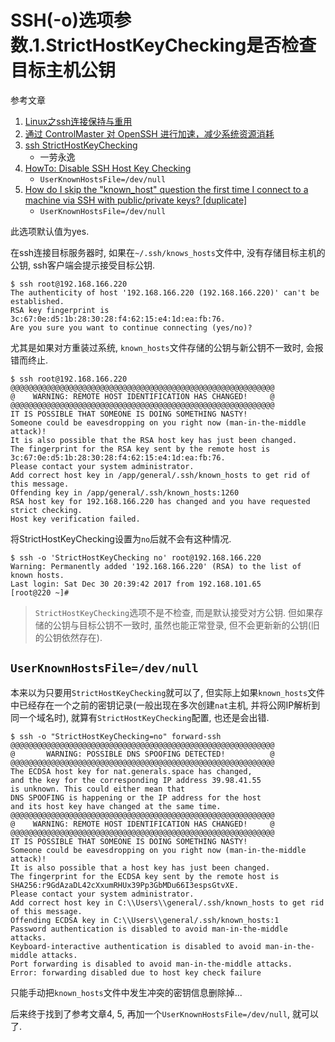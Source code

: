 # SSH(-o)选项参数.1.StrictHostKeyChecking是否检查目标主机公钥

参考文章

1. [Linux之ssh连接保持与重用](http://www.ttlsa.com/linux/linux-ssh-connection-reuse/)
2. [通过 ControlMaster 对 OpenSSH 进行加速，减少系统资源消耗](https://www.ibm.com/developerworks/community/blogs/IBMzOS/entry/20150502?lang=en)
3. [ssh StrictHostKeyChecking](https://www.jianshu.com/p/ebcf41c75786)
    - 一劳永逸
4. [HowTo: Disable SSH Host Key Checking](https://www.shellhacks.com/disable-ssh-host-key-checking/)
    - `UserKnownHostsFile=/dev/null`
5. [How do I skip the "known_host" question the first time I connect to a machine via SSH with public/private keys? [duplicate]](https://superuser.com/questions/19563/how-do-i-skip-the-known-host-question-the-first-time-i-connect-to-a-machine-vi)
    - `UserKnownHostsFile=/dev/null`

此选项默认值为yes.

在ssh连接目标服务器时, 如果在`~/.ssh/knows_hosts`文件中, 没有存储目标主机的公钥, ssh客户端会提示接受目标公钥. 

```log
$ ssh root@192.168.166.220
The authenticity of host '192.168.166.220 (192.168.166.220)' can't be established.
RSA key fingerprint is 3c:67:0e:d5:1b:28:30:28:f4:62:15:e4:1d:ea:fb:76.
Are you sure you want to continue connecting (yes/no)? 
```

尤其是如果对方重装过系统, `known_hosts`文件存储的公钥与新公钥不一致时, 会报错而终止.

```log
$ ssh root@192.168.166.220
@@@@@@@@@@@@@@@@@@@@@@@@@@@@@@@@@@@@@@@@@@@@@@@@@@@@@@@@@@@
@    WARNING: REMOTE HOST IDENTIFICATION HAS CHANGED!     @
@@@@@@@@@@@@@@@@@@@@@@@@@@@@@@@@@@@@@@@@@@@@@@@@@@@@@@@@@@@
IT IS POSSIBLE THAT SOMEONE IS DOING SOMETHING NASTY!
Someone could be eavesdropping on you right now (man-in-the-middle attack)!
It is also possible that the RSA host key has just been changed.
The fingerprint for the RSA key sent by the remote host is
3c:67:0e:d5:1b:28:30:28:f4:62:15:e4:1d:ea:fb:76.
Please contact your system administrator.
Add correct host key in /app/general/.ssh/known_hosts to get rid of this message.
Offending key in /app/general/.ssh/known_hosts:1260
RSA host key for 192.168.166.220 has changed and you have requested strict checking.
Host key verification failed.
```

将StrictHostKeyChecking设置为`no`后就不会有这种情况.

```log
$ ssh -o 'StrictHostKeyChecking no' root@192.168.166.220
Warning: Permanently added '192.168.166.220' (RSA) to the list of known hosts.
Last login: Sat Dec 30 20:39:42 2017 from 192.168.101.65
[root@220 ~]# 
```

> `StrictHostKeyChecking`选项不是不检查, 而是默认接受对方公钥. 但如果存储的公钥与目标公钥不一致时, 虽然也能正常登录, 但不会更新新的公钥(旧的公钥依然存在).

## `UserKnownHostsFile=/dev/null`

本来以为只要用`StrictHostKeyChecking`就可以了, 但实际上如果`known_hosts`文件中已经存在一个之前的密钥记录(一般出现在多次创建`nat`主机, 并将公网IP解析到同一个域名时), 就算有`StrictHostKeyChecking`配置, 也还是会出错.

```log
$ ssh -o "StrictHostKeyChecking=no" forward-ssh
@@@@@@@@@@@@@@@@@@@@@@@@@@@@@@@@@@@@@@@@@@@@@@@@@@@@@@@@@@@
@       WARNING: POSSIBLE DNS SPOOFING DETECTED!          @
@@@@@@@@@@@@@@@@@@@@@@@@@@@@@@@@@@@@@@@@@@@@@@@@@@@@@@@@@@@
The ECDSA host key for nat.generals.space has changed,
and the key for the corresponding IP address 39.98.41.55
is unknown. This could either mean that
DNS SPOOFING is happening or the IP address for the host
and its host key have changed at the same time.
@@@@@@@@@@@@@@@@@@@@@@@@@@@@@@@@@@@@@@@@@@@@@@@@@@@@@@@@@@@
@    WARNING: REMOTE HOST IDENTIFICATION HAS CHANGED!     @
@@@@@@@@@@@@@@@@@@@@@@@@@@@@@@@@@@@@@@@@@@@@@@@@@@@@@@@@@@@
IT IS POSSIBLE THAT SOMEONE IS DOING SOMETHING NASTY!
Someone could be eavesdropping on you right now (man-in-the-middle attack)!
It is also possible that a host key has just been changed.
The fingerprint for the ECDSA key sent by the remote host is
SHA256:r9GdAzaDL42cXxumRHUx39Pp3GbMDu66I3espsGtvXE.
Please contact your system administrator.
Add correct host key in C:\\Users\\general/.ssh/known_hosts to get rid of this message.
Offending ECDSA key in C:\\Users\\general/.ssh/known_hosts:1
Password authentication is disabled to avoid man-in-the-middle attacks.
Keyboard-interactive authentication is disabled to avoid man-in-the-middle attacks.
Port forwarding is disabled to avoid man-in-the-middle attacks.
Error: forwarding disabled due to host key check failure
```

只能手动把`known_hosts`文件中发生冲突的密钥信息删除掉...

后来终于找到了参考文章4, 5, 再加一个`UserKnownHostsFile=/dev/null`, 就可以了.
